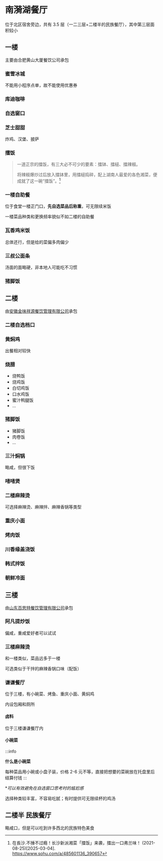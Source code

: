 # 南漪湖餐厅

<ToDo content="完善其他商家、窗口的评测和图片" />

位于北区宿舍旁边，共有 3.5 层（一二三层+二楼半的民族餐厅），其中第三层面积较小

## 一楼

主要由合肥黄山大厦餐饮公司承包

### 蜜雪冰城

不能用小程序点单，故不能使用优惠券

### 库迪咖啡

### 自选窗口

### 芝士甜甜

炸鸡、汉堡、披萨

### 擂饭

> 一道正宗的擂饭，有三大必不可少的要素：擂钵、擂槌、擂辣椒。
>
> 将辣椒爆炒过后放入擂钵里，用擂槌捣碎，配上湖南人最爱的各色湘菜，便成就了这一碗“擂饭”。[^1]

### 一楼自助餐

位于食堂一楼正门口，**先自选菜品后称重**，可无限续米饭

一楼菜品种类和更换频率貌似不如二楼的自助餐

### 瓦香鸡米饭

总体还行，但是给的菜偏多肉偏少

### 三叔公面条

汤面的面略硬，非本地人可能吃不习惯

### 猪脚饭

## 二楼

由[安徽金味祥源餐饮管理有限公司](https://aiqicha.baidu.com/company_detail_72582621226210)承包

### 二楼自选档口

### 黄焖鸡

出餐相对较快

### 烧腊

- 烧鸭饭
- 烧鸡饭
- 白切鸡饭
- 口水鸡饭
- 蜜汁鸭腿饭
- ...

### 猪脚饭

- 猪脚饭
- 肉卷饭
- ...

### 三汁焖锅

略咸，但很下饭

### 啫啫煲

### 二楼麻辣烫

可选择麻辣烫、麻辣拌、麻辣香锅等类型

### 重庆小面

### 烤肉饭

### 川香缘盖浇饭

### 韩式拌饭

### 朝鲜冷面

## 三楼

由[山东百思特餐饮管理有限公司](https://aiqicha.baidu.com/company_detail_29666040273603)承包

### 阿凡提炒饭

偏咸，重咸爱好者可以试试

### 三楼麻辣烫

和一楼类似，菜品远多于一楼

可选类似于干拌的麻辣香锅口味（配饭）

### 谦谦餐厅

位于三楼，有小碗菜、烤鱼、重庆小面、黄焖鸡

内设包厢和厕所

#### 卤料

位于三楼谦谦餐厅内

#### 小碗菜

:::info

**什么是小碗菜**

每种菜品用小碗或小盘子装，价格 2-6 元不等，直接把想要的菜碗放在托盘里后结算付钱
:::

\*_可以有效避免在自选窗口思考时的尴尬感_

选择种类较丰富，不容易吃腻；有时提供可无限续杯的鸡汤

## 二楼半 民族餐厅

略咸口，但是可以吃到许多西北的民族特色美食

[^1]:
    在長沙.不捶不过瘾！长沙新派湘菜「擂饭」来袭，擂出一口弗兰味！ (2021-08-25)\[2025-03-04].  
    <https://www.sohu.com/a/485601136_390657>
